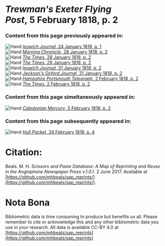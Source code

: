 # *Trewman's Exeter Flying Post*, 5 February 1818, p. 2  
  
### Content from this page previously appeared in:  
![Hand](http://scissorsandpaste.net/wp-content/uploads/2017/06/smallhandpointer.png) [*Ipswich Journal*, 24 January 1818, p. 1](https://mhbeals.github.io/sap_html/Ipswich-Journal/Ipswich-Journal-24-January-1818-p-1)  
![Hand](http://scissorsandpaste.net/wp-content/uploads/2017/06/smallhandpointer.png) [*Morning Chronicle*, 28 January 1818, p. 2](https://mhbeals.github.io/sap_html/Morning-Chronicle/Morning-Chronicle-28-January-1818-p-2)  
![Hand](http://scissorsandpaste.net/wp-content/uploads/2017/06/smallhandpointer.png) [*The Times*, 28 January 1818, p. 2](https://mhbeals.github.io/sap_html/The-Times/The-Times-28-January-1818-p-2)  
![Hand](http://scissorsandpaste.net/wp-content/uploads/2017/06/smallhandpointer.png) [*The Times*, 29 January 1818, p. 2](https://mhbeals.github.io/sap_html/The-Times/The-Times-29-January-1818-p-2)  
![Hand](http://scissorsandpaste.net/wp-content/uploads/2017/06/smallhandpointer.png) [*Ipswich Journal*, 31 January 1818, p. 2](https://mhbeals.github.io/sap_html/Ipswich-Journal/Ipswich-Journal-31-January-1818-p-2)  
![Hand](http://scissorsandpaste.net/wp-content/uploads/2017/06/smallhandpointer.png) [*Jackson's Oxford Journal*, 31 January 1818, p. 2](https://mhbeals.github.io/sap_html/Jackson's-Oxford-Journal/Jackson's-Oxford-Journal-31-January-1818-p-2)  
![Hand](http://scissorsandpaste.net/wp-content/uploads/2017/06/smallhandpointer.png) [*Hampshire Portsmouth Telegraph*, 2 February 1818, p. 2](https://mhbeals.github.io/sap_html/Hampshire-Portsmouth-Telegraph/Hampshire-Portsmouth-Telegraph-2-February-1818-p-2)  
![Hand](http://scissorsandpaste.net/wp-content/uploads/2017/06/smallhandpointer.png) [*The Times*, 2 February 1818, p. 2](https://mhbeals.github.io/sap_html/The-Times/The-Times-2-February-1818-p-2)  
  
### Content from this page simeltaneously appeared in:  
![Hand](http://scissorsandpaste.net/wp-content/uploads/2017/06/smallhandpointer.png) [*Caledonian Mercury*, 5 February 1818, p. 2](https://mhbeals.github.io/sap_html/Caledonian-Mercury/Caledonian-Mercury-5-February-1818-p-2)  
  
### Content from this page subsequently appeared in:  
![Hand](http://scissorsandpaste.net/wp-content/uploads/2017/06/smallhandpointer.png) [*Hull Packet*, 24 February 1818, p. 4](https://mhbeals.github.io/sap_html/Hull-Packet/Hull-Packet-24-February-1818-p-4)  


# Citation: 

Beals. M. H. *Scissors and Paste Database: A Map of Reprinting and Reuse in the Anglophone Newspaper Press v.1.0.1.* 2 June 2017. Available at [https://github.com/mhbeals/sap_reprints/](https://github.com/mhbeals/sap_reprints/). 

# Nota Bona

Bibliometric data is time consuming to produce but benefits us all. Please remember to cite or acknowledge this and any other bibliometric data you use in your research. All data is available CC-BY 4.0 at [https://github.com/mhbeals/sap_reprints](https://github.com/mhbeals/sap_reprints)